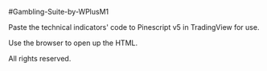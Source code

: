 #Gambling-Suite-by-WPlusM1

Paste the technical indicators' code to Pinescript v5 in TradingView for use.

Use the browser to open up the HTML.

All rights reserved.
